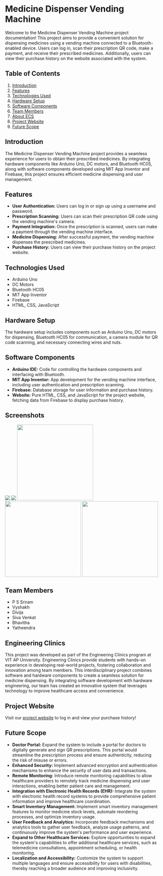 # Medicine Dispenser Vending Machine

Welcome to the Medicine Dispenser Vending Machine project documentation! This project aims to provide a convenient solution for dispensing medicines using a vending machine connected to a Bluetooth-enabled device. Users can log in, scan their prescription QR code, make a payment, and receive their prescribed medicines. Additionally, users can view their purchase history on the website associated with the system.

## Table of Contents
1. [Introduction](#introduction)
2. [Features](#features)
3. [Technologies Used](#technologies-used)
4. [Hardware Setup](#hardware-setup)
5. [Software Components](#software-components)
6. [Team Members](#team-members)
7. [About ECS](#engineering-clinics)
8. [Project Website](#project-website)
9. [Future Scope](#future-scope)

## Introduction
The Medicine Dispenser Vending Machine project provides a seamless experience for users to obtain their prescribed medicines. By integrating hardware components like Arduino Uno, DC motors, and Bluetooth HC05, along with software components developed using MIT App Inventor and Firebase, this project ensures efficient medicine dispensing and user management.

## Features
- **User Authentication:** Users can log in or sign up using a username and password.
- **Prescription Scanning:** Users can scan their prescription QR code using the vending machine's camera.
- **Payment Integration:** Once the prescription is scanned, users can make a payment through the vending machine interface.
- **Medicine Dispensing:** After successful payment, the vending machine dispenses the prescribed medicines.
- **Purchase History:** Users can view their purchase history on the project website.

## Technologies Used
- Arduino Uno
- DC Motors
- Bluetooth HC05
- MIT App Inventor
- Firebase
- HTML, CSS, JavaScript

## Hardware Setup
The hardware setup includes components such as Arduino Uno, DC motors for dispensing, Bluetooth HC05 for communication, a camera module for QR code scanning, and necessary connecting wires and nuts.

## Software Components
- **Arduino IDE:** Code for controlling the hardware components and interfacing with Bluetooth.
- **MIT App Inventor:** App development for the vending machine interface, including user authentication and prescription scanning.
- **Firebase:** Database storage for user information and purchase history.
- **Website:** Pure HTML, CSS, and JavaScript for the project website, fetching data from Firebase to display purchase history.

## Screenshots
<img src="https://github.com/nightcoder26/MEDICINE_DISPENSER/assets/77844703/078b6d9b-8711-475a-b95a-22b82bf4f5cd" > 
<img src="https://github.com/nightcoder26/MEDICINE_DISPENSER/assets/77844703/f1504bce-8530-42bb-bf6c-07870065a0dd" > 
<img src="https://github.com/nightcoder26/MEDICINE_DISPENSER/assets/77844703/be60ee88-6cc5-4cee-93c9-1457e79bf6c1" width="250px"> 
<img src="https://github.com/nightcoder26/MEDICINE_DISPENSER/assets/77844703/3241e042-e107-4041-b3f2-ee9f5a139ad3" width="250px"> 
<img src="https://github.com/nightcoder26/MEDICINE_DISPENSER/assets/77844703/6852127e-7d24-42a8-81ec-36db5d13f59c" width="250px"> 




## Team Members
- P S Sriram
- Vyshakh
- Divija
- Siva Venkat
- Bhavitha
- Yatheendra
  
## Engineering Clinics
This project was developed as part of the Engineering Clinics program at VIT AP University. Engineering Clinics provide students with hands-on experience in developing real-world projects, fostering collaboration and innovation among team members. This interdisciplinary project combines software and hardware components to create a seamless solution for medicine dispensing. By integrating software development with hardware engineering, our team has created an innovative system that leverages technology to improve healthcare access and convenience.


## Project Website
Visit our [project website](https://medicine-dispenser.vercel.app/) to log in and view your purchase history!


## Future Scope
- **Doctor Portal:** Expand the system to include a portal for doctors to digitally generate and sign QR prescriptions. This portal would streamline the prescription process and ensure authenticity, reducing the risk of misuse or errors.
- **Enhanced Security:** Implement advanced encryption and authentication mechanisms to enhance the security of user data and transactions.
- **Remote Monitoring:** Introduce remote monitoring capabilities to allow healthcare providers to remotely track medicine dispensing and user interactions, enabling better patient care and management.
- **Integration with Electronic Health Records (EHR):** Integrate the system with electronic health record systems to provide comprehensive patient information and improve healthcare coordination.
- **Smart Inventory Management:** Implement smart inventory management features to monitor medicine stock levels, automate reordering processes, and optimize inventory usage.
- **User Feedback and Analytics:** Incorporate feedback mechanisms and analytics tools to gather user feedback, analyze usage patterns, and continuously improve the system's performance and user experience.
- **Expand to Other Healthcare Services:** Explore opportunities to expand the system's capabilities to offer additional healthcare services, such as telemedicine consultations, appointment scheduling, or health monitoring.
- **Localization and Accessibility:** Customize the system to support multiple languages and ensure accessibility for users with disabilities, thereby reaching a broader audience and improving inclusivity.

